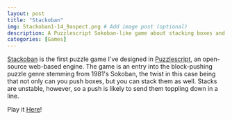 ```yaml
---
layout: post
title: "Stackoban"
img: Stackoban1-14_9aspect.png # Add image post (optional)
description: A Puzzlescript Sokoban-like game about stacking boxes and pushing them over.
categories: [Games]
---
```

[Stackoban](https://www.puzzlescript.net/play.html?p=35f8154bdb26a1fe9599a7c76e88caf9) is the first puzzle game I've designed in [Puzzlescript](https://www.puzzlescript.net/), an open-source web-based engine. The game is an entry into the block-pushing puzzle genre stemming from 1981's Sokoban, the twist in this case being that not only can you push boxes, but you can stack them as well. Stacks are unstable, however, so a push is likely to send them toppling down in a line.   

Play it [Here](https://www.puzzlescript.net/play.html?p=35f8154bdb26a1fe9599a7c76e88caf9)!
